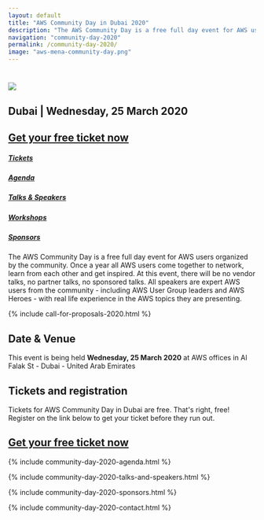 ```yaml
---
layout: default
title: "AWS Community Day in Dubai 2020"
description: "The AWS Community Day is a free full day event for AWS users organized by the AWS MENA community. In 2020 the event is held in Dubai."
navigation: "community-day-2020"
permalink: /community-day-2020/
image: "aws-mena-community-day.png"
---
```


<div class="jumbotron communityday">
  <div class="container text-center">
    <h1>
      <img
        src="/content/img/aws-mena-community-day.png"
        id="communityday-logo"
      />
    </h1>
    <h2 class="display-5 mt-4">Dubai | Wednesday, 25 March 2020</h2>
    <h2 class="display-5 mt-4">
      <a
        class="btn btn-lg btn-primary"
        href="https://awscommunitymena.splashthat.com/"
        target="_blank"
      >
        Get your free ticket now
      </a>
    </h2>
  </div>
</div>

<div class="container">
  <div class="row pt-4">
    <div class="col text-center">
      <h5><a href="#tickets">Tickets</a></h5>
    </div>
    <div class="col text-center">
      <h5><a href="#agenda">Agenda</a></h5>
    </div>
    <div class="col text-center">
      <h5><a href="#speakers">Talks &amp; Speakers</a></h5>
    </div>
    <div class="col text-center">
      <h5><a href="#workshops">Workshops</a></h5>
    </div>
    <div class="col text-center">
      <h5><a href="#sponsors">Sponsors</a></h5>
    </div>
  </div>

  <p class="mt-4">
    The AWS Community Day is a free full day event for AWS users organized by
    the community. Once a year all AWS users come together to network, learn
    from each other and get inspired. At this event, there will be no vendor
    talks, no partner talks, no sponsored talks. All speakers are expert AWS
    users from the community - including AWS User Group leaders and AWS Heroes -
    with real life experience in the AWS topics they are presenting.
  </p>
  
  {% include call-for-proposals-2020.html %}

  <h2 class="mt-4">Date &amp; Venue</h2>
  <p>
    This event is being held <b>Wednesday, 25 March 2020</b> at AWS offices in Al Falak St - Dubai - United Arab Emirates
  </p>
  
  <a name="tickets"></a>
  <h2 class="mt-4">Tickets and registration</h2>
  <p>
    Tickets for AWS Community Day in Dubai are free. That's right, free!
    Register on the link below to get your ticket before they run out.
  </p>
  <h2 class="display-5 mt-4">
    <a class="btn btn-lg btn-primary" href="https://awscommunitymena.splashthat.com/" target="_blank">
      Get your free ticket now
    </a>
  </h2>
  
{% include community-day-2020-agenda.html %}

{% include community-day-2020-talks-and-speakers.html %}

{% include community-day-2020-sponsors.html %}

{% include community-day-2020-contact.html %}
